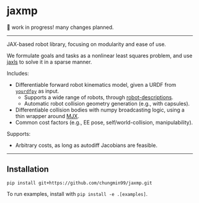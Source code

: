 # jaxmp

👀 work in progress! many changes planned. 

---

JAX-based robot library, focusing on modularity and ease of use.

We formulate goals and tasks as a nonlinear least squares problem, and use [jaxls](https://github.com/brentyi/jaxls) to solve it in a sparse manner.

Includes:
- Differentiable forward robot kinematics model, given a URDF from [`yourdfpy`](https://github.com/clemense/yourdfpy/tree/main) as input.
  - Supports a wide range of robots, through [robot-descriptions](https://github.com/robot-descriptions/robot_descriptions.py).
  - Automatic robot collision geometry generation (e.g., with capsules).
- Differentiable collision bodies with numpy broadcasting logic, using a thin wrapper around [MJX](https://mujoco.readthedocs.io/en/stable/mjx.html). 
- Common cost factors (e.g., EE pose, self/world-collision, manipulability).

Supports:
- Arbitrary costs, as long as autodiff Jacobians are feasible.

  
---

## Installation
```
pip install git+https://github.com/chungmin99/jaxmp.git
```

To run examples, install with `pip install -e .[examples]`.
